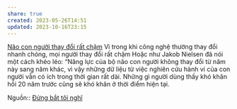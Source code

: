 ```yaml
---
share: true
created: 2023-05-26T14:51
updated: 2023-10-16T23:15
---
```

[Não con người thay đổi rất chậm](../../Khoa%20h%E1%BB%8Dc%20nh%E1%BA%ADn%20th%E1%BB%A9c/N%C3%A3o%20con%20ng%C6%B0%E1%BB%9Di%20thay%20%C4%91%E1%BB%95i%20r%E1%BA%A5t%20ch%E1%BA%ADm.md)
Vì trong khi công nghệ thường thay đổi nhanh chóng, mọi người thay đổi rất chậm
Hoặc như Jakob Nielsen đã nói một cách khéo léo:
“Năng lực của bộ não con người không thay đổi từ năm này sang năm khác, vì vậy những dữ liệu từ việc nghiên cứu hành vi của con người vẫn có ích trong thời gian rất dài. Những gì người dùng thấy khó khăn hồi 20 năm trước cũng sẽ khó khăn ở thời điểm hiện tại.

Nguồn:: [Đừng bắt tôi nghĩ](../../../%CE%9E%20Ngu%E1%BB%93n/M%C3%B4i%20tr%C6%B0%E1%BB%9Dng%20ngh%C4%A9,%20nh%E1%BA%ADn%20th%E1%BB%A9c%20t%C4%83ng%20c%C6%B0%E1%BB%9Dng/%C4%90%E1%BB%ABng%20b%E1%BA%AFt%20t%C3%B4i%20ngh%C4%A9.md)
